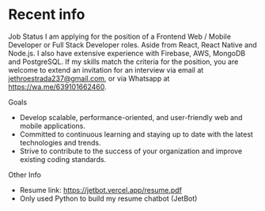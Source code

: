 # Recent info

Job Status
I am applying for the position of a Frontend Web / Mobile Developer or Full Stack Developer roles. Aside from React, React Native and Node.js. I also have extensive experience with Firebase, AWS, MongoDB and PostgreSQL.
If my skills match the criteria for the position, you are welcome to extend an invitation for an interview via email at jethroestrada237@gmail.com, or via Whatsapp at https://wa.me/639101662460.

Goals

- Develop scalable, performance-oriented, and user-friendly web and mobile applications.
- Committed to continuous learning and staying up to date with the latest technologies and trends.
- Strive to contribute to the success of your organization and improve existing coding standards.

Other Info

- Resume link: https://jetbot.vercel.app/resume.pdf
- Only used Python to build my resume chatbot (JetBot)
